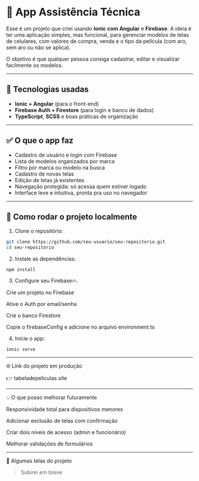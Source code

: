 # 📲 App Assistência Técnica

Esse é um projeto que criei usando **Ionic com Angular** e **Firebase**. A ideia é ter uma aplicação simples, mas funcional, para gerenciar modelos de telas de celulares, com valores de compra, venda e o tipo da película (com aro, sem aro ou não se aplica).

O objetivo é que qualquer pessoa consiga cadastrar, editar e visualizar facilmente os modelos.

---

## 🔧 Tecnologias usadas

- **Ionic + Angular** (para o front-end)
- **Firebase Auth + Firestore** (para login e banco de dados)
- **TypeScript**, **SCSS** e boas práticas de organização

---

## ✅ O que o app faz

- Cadastro de usuário e login com Firebase
- Lista de modelos organizados por marca
- Filtro por marca ou modelo na busca
- Cadastro de novas telas
- Edição de telas já existentes
- Navegação protegida: só acessa quem estiver logado
- Interface leve e intuitiva, pronta pra uso no navegador

---

## 🚀 Como rodar o projeto localmente

1. Clone o repositório:
```bash
git clone https://github.com/seu-usuario/seu-repositorio.git
cd seu-repositorio
```
2. Instale as dependências:
```
npm install
```
3. Configure seu Firebase🔥:

Crie um projeto no Firebase

Ative o Auth por email/senha

Crie o banco Firestore

Copie o firebaseConfig e adicione no arquivo environment.ts


4. Inicie o app:
```
ionic serve
```

---

🌐 Link do projeto em produção

👉 tabeladepeliculas.site

---

💡 O que posso melhorar futuramente

Responsividade total para dispositivos menores

Adicionar exclusão de telas com confirmação

Criar dois níveis de acesso (admin e funcionário)

Melhorar validações de formulários

---

📸 Algumas telas do projeto

> Subirei em breve


